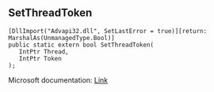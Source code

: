 ## SetThreadToken

```
[DllImport("Advapi32.dll", SetLastError = true)][return: MarshalAs(UnmanagedType.Bool)]
public static extern bool SetThreadToken(
   IntPtr Thread,
   IntPtr Token
);
```

Microsoft documentation: [Link](https://learn.microsoft.com/en-us/windows/win32/api/processthreadsapi/nf-processthreadsapi-setthreadtoken)
